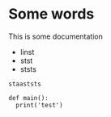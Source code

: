 <!-- TITLE: Test test -->
<!-- SUBTITLE: A quick summary of New Page -->

# Some words

This is some documentation
* linst
* stst
* ststs


`staaststs`


```text
def main():
  print('test')
```
